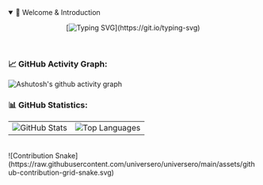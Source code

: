 <!-- 打字动画 -->
<details open>
<summary>👋 Welcome & Introduction</summary>

<div align="center" >

[![Typing SVG](https://readme-typing-svg.herokuapp.com?font=ZCOOL+QingKe+HuangYou&color=6F21A9&center=true&vCenter=true&width=800&size=30&lines=Hi+there+👋,+I+am+Univero;An+undergraduate+student+at+ECNU+SEI+in+Shanghai;Backend+developer+with+a+wide+range+of+interests;)](https://git.io/typing-svg)

</div>

</details>

<br>

<!-- GitHub活动图 -->
### 📈 GitHub Activity Graph:

![Ashutosh's github activity graph](https://github-readme-activity-graph.vercel.app/graph?username=universero&theme=react)


### 📊 GitHub Statistics:

  <table align="center">

  <td >
        <center>
        <img src="https://github-readme-stats.vercel.app/api?username=universero&show_icons=true&theme=default" alt="GitHub Stats" />
        </center>
      </td>
      <td >
        <center>
        <img src="https://github-readme-stats.vercel.app/api/top-langs/?username=universero&theme=default&layout=compact" alt="Top Languages" />
        </center>
      </td>

  </table>

<br>
![Contribution Snake](https://raw.githubusercontent.com/universero/universero/main/assets/github-contribution-grid-snake.svg)
